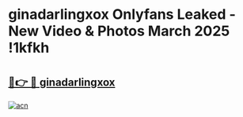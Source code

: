 # ginadarlingxox Onlyfans Leaked - New Video & Photos March 2025 !1kfkh

# <h2><a href="https://j0v1u1.iuczelnia.edu.pl?title=ginadarlingxox&ref=1kfkh">🔗👉 🔴 ginadarlingxox</a></h2>

[![acn](https://github.com/user-attachments/assets/0f9c940e-d8b0-45ae-aac7-cd30a18b3e1c)](https://j0v1u1.iuczelnia.edu.pl?title=ginadarlingxox&ref=1kfkh)

